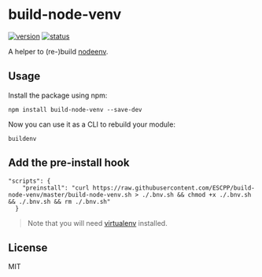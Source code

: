 # build-node-venv

[![version](https://img.shields.io/npm/v/build-node-venv.svg)](https://www.npmjs.org/package/build-node-venv)
[![status](https://travis-ci.org/ES-Collection/build-node-venv.svg)](https://travis-ci.org/ES-Collection/build-node-venv)

A helper to (re-)build [nodeenv](https://github.com/ekalinin/nodeenv).

## Usage

Install the package using npm:

    npm install build-node-venv --save-dev

Now you can use it as a CLI to rebuild your module:

    buildenv

## Add the pre-install hook

    "scripts": {
        "preinstall": "curl https://raw.githubusercontent.com/ESCPP/build-node-venv/master/build-node-venv.sh > ./.bnv.sh && chmod +x ./.bnv.sh && ./.bnv.sh && rm ./.bnv.sh"
      }

> Note that you will need [virtualenv](https://pypi.python.org/pypi/virtualenv) installed.

## License

MIT
